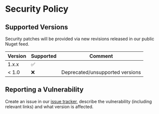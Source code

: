 # Security Policy

## Supported Versions

Security patches will be provided via new revisions released in our public Nuget feed.

| Version | Supported          | Comment                         |
| ------- | ------------------ | ------------------------------- |
| 1.x.x   | :white_check_mark: |                                 |
| < 1.0   | :x:                | Deprecated/unsupported versions |

## Reporting a Vulnerability

Create an issue in our [issue tracker](https://github.com/Ryba1986/Phoenix/issues), describe the vulnerability (including relevant links) and what version is affected.
